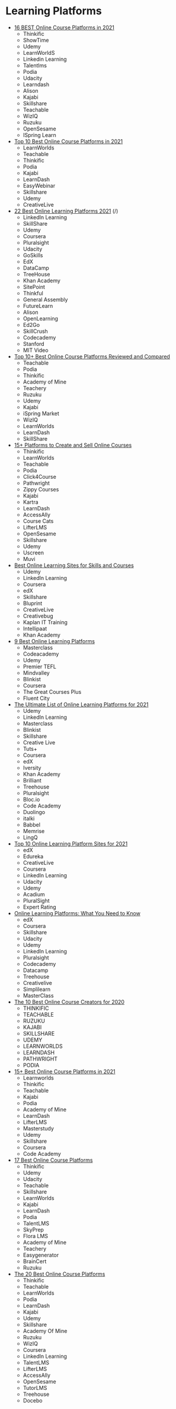 # Learning Platforms
- [16 BEST Online Course Platforms in 2021](https://www.guru99.com/best-online-course-platforms.html)
  - Thinkific
  - ShowTime
  - Udemy
  - LearnWorldS
  - Linkedin Learning
  - Talentlms
  - Podia
  - Udacity
  - Learndash
  - Alison
  - Kajabi
  - Skillshare
  - Teachable
  - WizIQ
  - Ruzuku
  - OpenSesame
  - ISpring Learn
- [Top 10 Best Online Course Platforms in 2021](https://eduardklein.com/best-online-course-platforms/)
  - LearnWorlds
  - Teachable
  - Thinkific
  - Podia
  - Kajabi
  - LearnDash
  - EasyWebinar
  - Skillshare
  - Udemy
  - CreativeLive
- [22 Best Online Learning Platforms 2021](https://www.courselounge.com/online-learning-platforms/) (/)
  - LinkedIn Learning
  - SkillShare
  - Udemy
  - Coursera
  - Pluralsight
  - Udacity
  - GoSkills
  - EdX
  - DataCamp
  - TreeHouse
  - Khan Academy
  - SitePoint
  - Thinkful
  - General Assembly
  - FutureLearn
  - Alison
  - OpenLearning
  - Ed2Go
  - SkillCrush
  - Codecademy
  - Stanford
  - MIT Video
- [Top 10+ Best Online Course Platforms Reviewed and Compared](https://ecommerce-platforms.com/compare/top-5-best-platforms-publish-sell-online-courses-reviewed-compared)
  - Teachable
  - Podia
  - Thinkific
  - Academy of Mine
  - Teachery
  - Ruzuku
  - Udemy
  - Kajabi
  - iSpring Market
  - WizIQ
  - LearnWorlds
  - LearnDash
  - SkillShare
- [15+ Platforms to Create and Sell Online Courses](https://www.learningrevolution.net/sell-online-courses/)
  - Thinkific
  - LearnWorlds
  - Teachable
  - Podia
  - Click4Course
  - Pathwright
  - Zippy Courses
  - Kajabi
  - Kartra
  - LearnDash
  - AccessAlly
  - Course Cats
  - LifterLMS
  - OpenSesame
  - Skillshare
  - Udemy
  - Uscreen
  - Muvi
- [Best Online Learning Sites for Skills and Courses](https://blog.givingassistant.org/best-online-learning-sites/)
  - Udemy
  - LinkedIn Learning
  - Coursera
  - edX
  - Skillshare
  - Bluprint
  - CreativeLive
  - Creativebug
  - Kaplan IT Training
  - Intellipaat
  - Khan Academy
- [9 Best Online Learning Platforms](https://www.newsweek.com/amplify/9-best-online-learning-platforms-ultimate-learning-guide-2020)
  - Masterclass
  - Codeacademy
  - Udemy
  - Premier TEFL
  - Mindvalley
  - Blinkist
  - Coursera
  - The Great Courses Plus
  - Fluent City
- [The Ultimate List of Online Learning Platforms for 2021](https://learnerfix.com/online-learning-platforms/)
  - Udemy
  - LinkedIn Learning
  - Masterclass
  - Blinkist
  - Skillshare
  - Creative Live
  - Tuts+
  - Coursera
  - edX
  - Iversity
  - Khan Academy
  - Brilliant
  - Treehouse
  - Pluralsight
  - Bloc.io
  - Code Academy
  - Duolingo
  - italki
  - Babbel
  - Memrise
  - LingQ
- [Top 10 Online Learning Platform Sites for 2021](https://www.top10.com/online-learning-sites)
  - edX
  - Edureka
  - CreativeLive
  - Coursera
  - LinkedIn Learning 
  - Udacity
  - Udemy
  - Acadium
  - PluralSight
  - Expert Rating
- [Online Learning Platforms: What You Need to Know](https://upskillwise.com/online-learning-platforms/)
  - edX
  - Coursera
  - Skillshare
  - Udacity
  - Udemy
  - LinkedIn Learning
  - Pluralsight
  - Codecademy 
  - Datacamp
  - Treehouse
  - Creativelive
  - Simplilearn
  - MasterClass
- [The 10 Best Online Course Creators for 2020](https://mirasee.com/blog/online-course-creators/)
  - THINKIFIC
  - TEACHABLE
  - RUZUKU
  - KAJABI
  - SKILLSHARE
  - UDEMY
  - LEARNWORLDS
  - LEARNDASH
  - PATHWRIGHT
  - PODIA
- [15+ Best Online Course Platforms in 2021](https://www.emailvendorselection.com/best-online-course-platforms/)
  - Learnworlds
  - Thinkific
  - Teachable
  - Kajabi
  - Podia
  - Academy of Mine
  - LearnDash
  - LifterLMS
  - Masterstudy
  - Udemy
  - Skillshare
  - Coursera
  - Code Academy
- [17 Best Online Course Platforms](https://solvid.co.uk/best-online-course-platforms/)
  - Thinkific
  - Udemy
  - Udacity
  - Teachable
  - Skillshare
  - LearnWorlds
  - Kajabi
  - LearnDash
  - Podia
  - TalentLMS
  - SkyPrep
  - Flora LMS
  - Academy of Mine
  - Teachery
  - Easygenerator
  - BrainCert
  - Ruzuku
- [The 20 Best Online Course Platforms](https://www.ecosecretariat.org/best-online-course-platforms/)
  - Thinkific
  - Teachable
  - LearnWorlds
  - Podia
  - LearnDash
  - Kajabi
  - Udemy
  - Skillshare
  - Academy Of Mine
  - Ruzuku
  - WizIQ
  - Coursera
  - LinkedIn Learning
  - TalentLMS
  - LifterLMS
  - AccessAlly
  - OpenSesame
  - TutorLMS
  - Treehouse
  - Docebo
